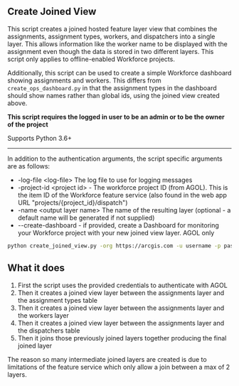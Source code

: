 ## Create Joined View

This script creates a joined hosted feature layer view that combines the assignments, assignment types, workers, and dispatchers into a single layer. This allows information like the worker name to be displayed with the assignment even though the data is stored in two different layers. This script only applies to offline-enabled Workforce projects.

Additionally, this script can be used to create a simple Workforce dashboard showing assignments and workers. This
differs from `create_ops_dashboard.py` in that the assignment types in the dashboard should show names rather than global ids, using
the joined view created above.

**This script requires the logged in user to be an admin or to be the owner of the project**

Supports Python 3.6+

----


In addition to the authentication arguments, the script specific arguments are as follows:

- -log-file \<log-file\> The log file to use for logging messages
- -project-id \<project id\> - The workforce project ID (from AGOL). This is the item ID of the Workforce feature service (also found in the web app URL "projects/{project_id}/dispatch")
- -name \<output layer name\> The name of the resulting layer (optional - a default name will be generated if not supplied)
- --create-dashboard - if provided, create a Dashboard for monitoring your Workforce project with your new joined view layer. AGOL only 

```bash
python create_joined_view.py -org https://arcgis.com -u username -p password -project-id cc1ed9326f16474ba35679d34bb88691 -name "Example Joined View" --create-dashboard
```

## What it does

 1. First the script uses the provided credentials to authenticate with AGOL
 2. Then it creates a joined view layer between the assignments layer and the assignment types table
 3. Then it creates a joined view layer between the assignments layer and the workers layer
 4. Then it creates a joined view layer between the assignments layer and the dispatchers table
 5. Then it joins those previously joined layers together producing the final joined layer
 
 The reason so many intermediate joined layers are created is due to limitations of the feature service which only allow a join between a max of 2 layers.

